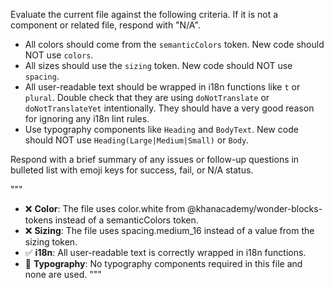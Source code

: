 Evaluate the current file against the following criteria. If it is not a component or related file, respond with "N/A".

- All colors should come from the `semanticColors` token. New code should NOT use `colors`.
- All sizes should use the `sizing` token. New code should NOT use `spacing`.
- All user-readable text should be wrapped in i18n functions like `t` or `plural`. Double check that they are using `doNotTranslate` or `doNotTranslateYet` intentionally. They should have a very good reason for ignoring any i18n lint rules.
- Use typography components like `Heading` and `BodyText`. New code should NOT use `Heading(Large|Medium|Small)` or `Body`.

Respond with a brief summary of any issues or follow-up questions in bulleted list with emoji keys for success, fail, or N/A status.

"""
- ❌ **Color**: The file uses color.white from @khanacademy/wonder-blocks-tokens instead of a semanticColors token.
- ❌ **Sizing**: The file uses spacing.medium_16 instead of a value from the sizing token.
- ✅ **i18n**: All user-readable text is correctly wrapped in i18n functions.
- 🍔 **Typography**: No typography components required in this file and none are used.
"""